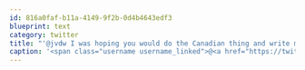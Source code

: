 ```yaml
---
id: 816a0faf-b11a-4149-9f2b-0d4b4643edf3
blueprint: text
category: twitter
title: "'@jvdw I was hoping you would do the Canadian thing and write me an upset yet polite letter. @MicaKnibbs"
caption: '<span class="username username_linked">@<a href="https://twitter.com/jvdw" title="John van der Woude">jvdw</a></span> I was hoping you would do the Canadian thing and write me an upset yet polite letter. <span class="username username_linked">@<a href="https://twitter.com/MicaKnibbs" title="Mica Knibbs">MicaKnibbs</a></span>'
---
```

